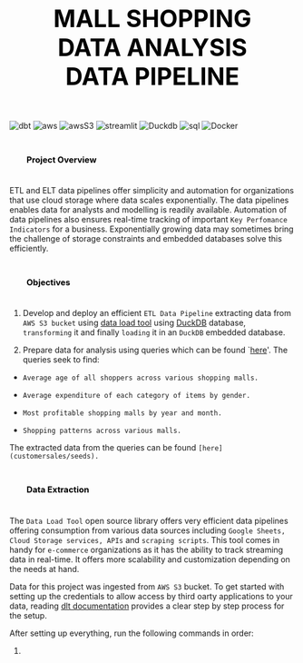 ## <div style="padding: 35px;color:white;margin:10;font-size:200%;text-align:center;display:fill;border-radius:10px;overflow:hidden;background-image: url(https://images.pexels.com/photos/7078619/pexels-photo-7078619.jpeg?auto=compress&cs=tinysrgb&w=1260&h=750&dpr=1)"><b><span style='color:black'><strong> MALL SHOPPING DATA ANALYSIS DATA PIPELINE </strong></span></b> </div> 

![dbt](https://img.shields.io/badge/dbt-FF694B?logo=dbt&logoColor=fff&style=for-the-badge)
![aws](https://img.shields.io/badge/Amazon%20AWS-232F3E?logo=amazonaws&logoColor=fff&style=for-the-badge)
![awsS3](https://img.shields.io/badge/Amazon%20S3-569A31?logo=amazons3&logoColor=fff&style=for-the-badge)
![streamlit](https://img.shields.io/badge/Streamlit-FF4B4B?logo=streamlit&logoColor=fff&style=for-the-badge)
![Duckdb](https://img.shields.io/badge/DuckDB-FFF000?logo=duckdb&logoColor=000&style=for-the-badge)
![sql](https://img.shields.io/badge/SQLite-003B57?logo=sqlite&logoColor=fff&style=for-the-badge)
![Docker](https://img.shields.io/badge/Docker-2496ED?logo=docker&logoColor=fff&style=for-the-badge)


### <div style="padding: 20px;color:white;margin:10;font-size:90%;text-align:left;display:fill;border-radius:10px;overflow:hidden;background-image: url(https://w0.peakpx.com/wallpaper/957/661/HD-wallpaper-white-marble-white-stone-texture-marble-stone-background-white-stone.jpg)"><b><span style='color:black'> Project Overview</span></b> </div>

ETL and ELT data pipelines offer simplicity and automation for organizations that use cloud storage where data scales exponentially. The data pipelines enables data for analysts and modelling is readily available. Automation of data pipelines also ensures real-time tracking of important `Key Perfomance Indicators` for a business. Exponentially growing data may sometimes bring the challenge of storage constraints and embedded databases solve this efficiently.

### <div style="padding: 20px;color:white;margin:10;font-size:90%;text-align:left;display:fill;border-radius:10px;overflow:hidden;background-image: url(https://w0.peakpx.com/wallpaper/957/661/HD-wallpaper-white-marble-white-stone-texture-marble-stone-background-white-stone.jpg)"><b><span style='color:black'> Objectives</span></b> </div>

1. Develop and deploy an efficient `ETL Data Pipeline` extracting data from `AWS S3 bucket` using [data load tool](https://dlthub.com/) using [DuckDB](https://duckdb.org/docs/index) database, `transforming` it and finally `loading` it in an `DuckDB` embedded database. 

2. Prepare data for analysis using queries which can be found `[here](customersales/models)'. The queries seek to find:

* `Average age of all shoppers across various shopping malls.`

* `Average expenditure of each category of items by gender.`

* `Most profitable shopping malls by year and month.`

* `Shopping patterns across various malls.`

The extracted data from the queries can be found `[here](customersales/seeds).`

### <div style="padding: 20px;color:white;margin:10;font-size:90%;text-align:left;display:fill;border-radius:10px;overflow:hidden;background-image: url(https://w0.peakpx.com/wallpaper/957/661/HD-wallpaper-white-marble-white-stone-texture-marble-stone-background-white-stone.jpg)"><b><span style='color:black'> Data Extraction</span></b> </div>

The `Data Load Tool` open source library offers very efficient data pipelines offering consumption from various data sources including `Google Sheets, Cloud Storage services, APIs` and `scraping scripts`. This tool comes in handy for `e-commerce` organizations as it has the ability to track streaming data in real-time. It offers more scalability and customization depending on the needs at hand. 

Data for this project was ingested from `AWS S3` bucket. To get started with setting up the credentials to allow access by third oarty applications to your data, reading [dlt documentation](https://dlthub.com/docs/dlt-ecosystem/destinations/filesystem#aws-s3) provides a clear step by step process for the setup. 

After setting up everything, run the following commands in order:

1. 
